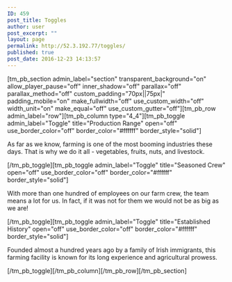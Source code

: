 ```yaml
---
ID: 459
post_title: Toggles
author: user
post_excerpt: ""
layout: page
permalink: http://52.3.192.77/toggles/
published: true
post_date: 2016-12-23 14:13:57
---
```

[tm_pb_section admin_label="section" transparent_background="on" allow_player_pause="off" inner_shadow="off" parallax="off" parallax_method="off" custom_padding="70px||75px|" padding_mobile="on" make_fullwidth="off" use_custom_width="off" width_unit="on" make_equal="off" use_custom_gutter="off"][tm_pb_row admin_label="row"][tm_pb_column type="4_4"][tm_pb_toggle admin_label="Toggle" title="Production Range" open="off" use_border_color="off" border_color="#ffffff" border_style="solid"]

As far as we know, farming is one of the most booming industries these days. That is why we do it all - vegetables, fruits, nuts, and livestock.

[/tm_pb_toggle][tm_pb_toggle admin_label="Toggle" title="Seasoned Crew" open="off" use_border_color="off" border_color="#ffffff" border_style="solid"]

With more than one hundred of employees on our farm crew, the team means a lot for us. In fact, if it was not for them we would not be as big as we are!

[/tm_pb_toggle][tm_pb_toggle admin_label="Toggle" title="Established History" open="off" use_border_color="off" border_color="#ffffff" border_style="solid"]

Founded almost a hundred years ago by a family of Irish immigrants, this farming facility is known for its long experience and agricultural prowess.

[/tm_pb_toggle][/tm_pb_column][/tm_pb_row][/tm_pb_section]